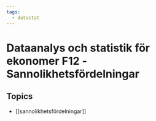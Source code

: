 ```yaml
---
tags:
  - datastat
---
```

# Dataanalys och statistik för ekonomer F12 -Sannolikhetsfördelningar

## Topics
- [[sannolikhetsfördelningar]]